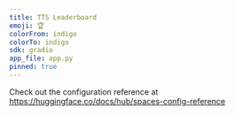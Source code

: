 ```yaml
---
title: TTS Leaderboard
emoji: 🏆
colorFrom: indigo
colorTo: indigo
sdk: gradio
app_file: app.py
pinned: true
---
```


Check out the configuration reference at https://huggingface.co/docs/hub/spaces-config-reference